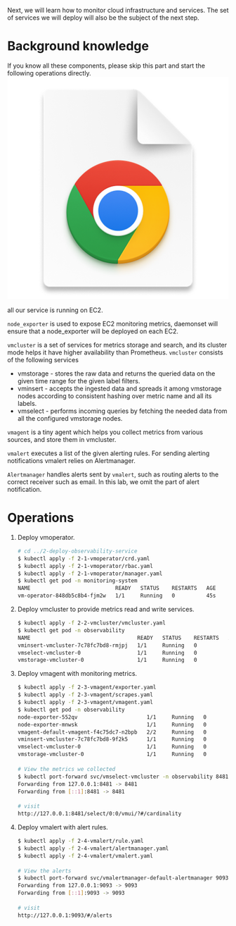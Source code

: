 Next, we will learn how to monitor cloud infrastructure and services.
The set of services we will deploy will also be the subject of the next step.

# Background knowledge

If you know all these components, please skip this part and start the following operations directly.
![img.png](img.png)

all our service is running on EC2.

`node_exporter` is used to expose EC2 monitoring metrics, daemonset will ensure that a node_exporter will be deployed on each EC2.

`vmcluster` is a set of services for metrics storage and search, and its cluster mode helps it have higher availability than Prometheus. `vmcluster` consists of the following services
* vmstorage - stores the raw data and returns the queried data on the given time range for the given label filters.
* vminsert - accepts the ingested data and spreads it among vmstorage nodes according to consistent hashing over metric name and all its labels.
* vmselect - performs incoming queries by fetching the needed data from all the configured vmstorage nodes.

`vmagent` is a tiny agent which helps you collect metrics from various sources, and store them in vmcluster.

`vmalert` executes a list of the given alerting rules. For sending alerting notifications vmalert relies on Alertmanager.

`Alertmanager` handles alerts sent by `vmalert`, such as routing alerts to the correct receiver such as email. In this lab, we omit the part of alert notification.

# Operations
1. Deploy vmoperator.
    ```bash
    # cd ../2-deploy-observability-service
    $ kubectl apply -f 2-1-vmoperator/crd.yaml
    $ kubectl apply -f 2-1-vmoperator/rbac.yaml
    $ kubectl apply -f 2-1-vmoperator/manager.yaml
    $ kubectl get pod -n monitoring-system
    NAME                           READY   STATUS    RESTARTS   AGE
    vm-operator-848db5c8b4-fjm2w   1/1     Running   0          45s
    ```
2. Deploy vmcluster to provide metrics read and write services.
    ```bash
    $ kubectl apply -f 2-2-vmcluster/vmcluster.yaml
    $ kubectl get pod -n observability
    NAME                                  READY   STATUS    RESTARTS   AGE
    vminsert-vmcluster-7c78fc7bd8-rmjpj   1/1     Running   0          2m9s
    vmselect-vmcluster-0                  1/1     Running   0          2m9s
    vmstorage-vmcluster-0                 1/1     Running   0          2m9s
    ```
3. Deploy vmagent with monitoring metrics.
    ```bash
    $ kubectl apply -f 2-3-vmagent/exporter.yaml
    $ kubectl apply -f 2-3-vmagent/scrapes.yaml
    $ kubectl apply -f 2-3-vmagent/vmagent.yaml
    $ kubectl get pod -n observability
    node-exporter-552qv                      1/1     Running   0          35s
    node-exporter-mnwsk                      1/1     Running   0          35s
    vmagent-default-vmagent-f4c75dc7-n2bpb   2/2     Running   0          22s
    vminsert-vmcluster-7c78fc7bd8-9f2k5      1/1     Running   0          4m27s
    vmselect-vmcluster-0                     1/1     Running   0          4m28s
    vmstorage-vmcluster-0                    1/1     Running   0          4m28s
   
    # View the metrics we collected 
    $ kubectl port-forward svc/vmselect-vmcluster -n observability 8481:8481
    Forwarding from 127.0.0.1:8481 -> 8481
    Forwarding from [::1]:8481 -> 8481

    # visit
    http://127.0.0.1:8481/select/0:0/vmui/?#/cardinality
    ```
4. Deploy vmalert with alert rules.
    ```bash
    $ kubectl apply -f 2-4-vmalert/rule.yaml
    $ kubectl apply -f 2-4-vmalert/alertmanager.yaml
    $ kubectl apply -f 2-4-vmalert/vmalert.yaml
    
    # View the alerts
    $ kubectl port-forward svc/vmalertmanager-default-alertmanager 9093:9093
    Forwarding from 127.0.0.1:9093 -> 9093
    Forwarding from [::1]:9093 -> 9093

    # visit
    http://127.0.0.1:9093/#/alerts
    ```